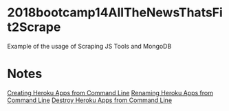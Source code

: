 # 2018bootcamp14AllTheNewsThatsFit2Scrape
Example of the usage of Scraping JS Tools and MongoDB


# Notes
[Creating Heroku Apps from Command Line](https://devcenter.heroku.com/articles/creating-apps)
[Renaming Heroku Apps from Command Line](https://devcenter.heroku.com/articles/renaming-apps)
[Destroy Heroku Apps from Command Line](https://help.heroku.com/LGKL6LTN/how-do-i-delete-destroy-an-app-on-heroku)